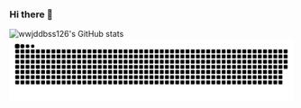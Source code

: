 ### Hi there 👋

![wwjddbss126's GitHub stats](https://github-readme-stats.vercel.app/api?username=wwjddbss126&show_icons=true&theme=dracula)
![snake](https://github.com/wwjddbss126/wwjddbss126/blob/output/github-contribution-grid-snake.svg)
<!--
**wwjddbss126/wwjddbss126** is a ✨ _special_ ✨ repository because its `README.md` (this file) appears on your GitHub profile.

Here are some ideas to get you started:

- 🔭 I’m currently working on ...
- 🌱 I’m currently learning ...
- 👯 I’m looking to collaborate on ...
- 🤔 I’m looking for help with ...
- 💬 Ask me about ...
- 📫 How to reach me: ...
- 😄 Pronouns: ...
- ⚡ Fun fact: ...
-->
